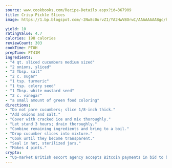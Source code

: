```yaml
---
source: www.cookbooks.com/Recipe-Details.aspx?id=367909
title: Crisp Pickle Slices
image: https://1.bp.blogspot.com/-2Nw8c0urvZI/YA2HwVBOrwI/AAAAAAAABgc/hcoCuYbLRGghREWYfHLERS8jzKEXzVPXwCLcBGAsYHQ/s154/14.png

yield: 10
ratingValue: 4.7
calories: 198 calories
reviewCount: 303
cookTime: PT0H
prepTime: PT41M
ingredients:
- "4 qt. sliced cucumbers medium sized"
- "2 onions, sliced"
- "3 Tbsp. salt"
- "2 c. sugar"
- "1 tsp. turmeric"
- "1 tsp. celery seed"
- "1 Tbsp. white mustard seed"
- "2 c. vinegar"
- "a small amount of green food coloring"
directions:
- "Do not pare cucumbers; slice 1/8-inch thick."
- "Add onions and salt."
- "Cover with cracked ice and mix thoroughly."
- "Let stand 3 hours; drain thoroughly."
- "Combine remaining ingredients and bring to a boil."
- "Drop cucumber slices into mixture."
- "Cook until they become transparent."
- "Seal in hot, sterilized jars."
- "Makes 4 pints."
crypto:
- "Up-market British escort agency accepts Bitcoin payments in bid to boost worker safety and client anonymity."
---
```

